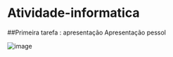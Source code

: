 # Atividade-informatica


##Primeira tarefa : apresentação 
Apresentação pessol 

![image](https://github.com/user-attachments/assets/6dacf737-43de-46a0-84ff-4391a2a0249c)


